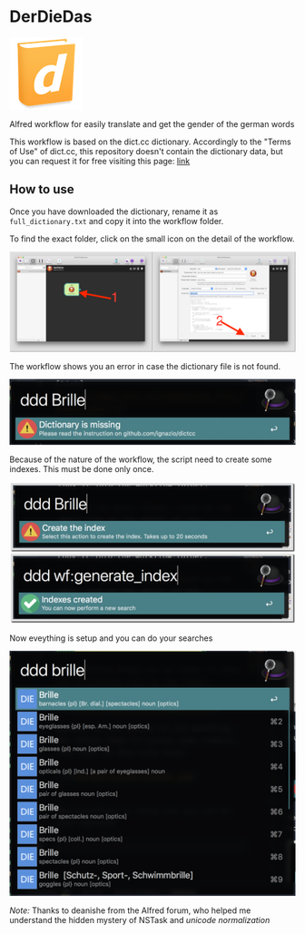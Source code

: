 # DerDieDas
![](documentation/dictcc_logo.png)

Alfred workflow for easily translate and get the gender of the german words

This workflow is based on the dict.cc dictionary.
Accordingly to the "Terms of Use" of dict.cc, this repository doesn't contain the dictionary data, but you can request it for free visiting this page:
[link](https://www1.dict.cc/translation_file_request.php?l=e)

## How to use

Once you have downloaded the dictionary, rename it as `full_dictionary.txt` and copy it into the workflow folder.

To find the exact folder, click on the small icon on the detail of the workflow.

![](documentation/open_path.png)

The workflow shows you an error in case the dictionary file is not found.

![](documentation/missing_dict.png)

Because of the nature of the workflow, the script need to create some indexes.
This must be done only once.

![](documentation/indexes.png)


Now eveything is setup and you can do your searches

![](documentation/results.png)



*Note:* 
Thanks to deanishe from the Alfred forum, who helped me understand the hidden mystery of NSTask and _unicode normalization_